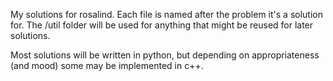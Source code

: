 My solutions for rosalind. Each file is named after the problem it's a solution for. The /util folder will be used for anything that might be reused for later solutions.

Most solutions will be written in python, but depending on appropriateness (and mood) some may be implemented in c++.
